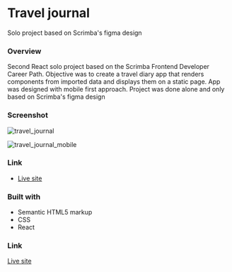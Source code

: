 # Travel journal

Solo project based on Scrimba's figma design 

### Overview

Second React solo project based on the Scrimba Frontend Developer Career Path. Objective was to create a travel diary app that renders components from imported data and displays them on a static page. App was designed with mobile first approach. Project was done alone and only based on Scrimba's figma design

### Screenshot

![travel_journal](https://user-images.githubusercontent.com/76503650/178315794-ed8ac59d-8843-4b82-8efe-a04da9d37997.gif)

![travel_journal_mobile](https://user-images.githubusercontent.com/76503650/178316388-0a572da9-4433-4cd0-bf98-6fb0b5291be2.gif)

### Link

- [Live site](https://react-travel-portfolio.vercel.app/)

### Built with 

- Semantic HTML5 markup
- CSS
- React

### Link

[Live site](https://quanglyho.github.io/scrimba_projects/react-travel-portfolio/)
